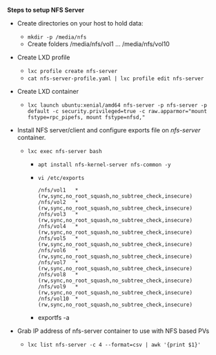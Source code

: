 **Steps to setup NFS Server**

* Create directories on your host to hold data:
  * `mkdir -p /media/nfs`
  * Create folders /media/nfs/vol1 ... /media/nfs/vol10
  
* Create LXD profile
  * `lxc profile create nfs-server`
  * `cat nfs-server-profile.yaml | lxc profile edit nfs-server`

* Create LXD container
  * `lxc launch ubuntu:xenial/amd64 nfs-server -p nfs-server -p default -c security.privileged=true -c raw.apparmor="mount fstype=rpc_pipefs, mount fstype=nfsd,"`

* Install NFS server/client and configure exports file on _nfs-server_ container. 
  * `lxc exec nfs-server bash`
    * `apt install nfs-kernel-server nfs-common -y`
    * `vi /etc/exports`
 
          /nfs/vol1   *(rw,sync,no_root_squash,no_subtree_check,insecure)
          /nfs/vol2   *(rw,sync,no_root_squash,no_subtree_check,insecure)
          /nfs/vol3   *(rw,sync,no_root_squash,no_subtree_check,insecure)
          /nfs/vol4   *(rw,sync,no_root_squash,no_subtree_check,insecure)
          /nfs/vol5   *(rw,sync,no_root_squash,no_subtree_check,insecure)
          /nfs/vol6   *(rw,sync,no_root_squash,no_subtree_check,insecure)
          /nfs/vol7   *(rw,sync,no_root_squash,no_subtree_check,insecure)
          /nfs/vol8   *(rw,sync,no_root_squash,no_subtree_check,insecure)
          /nfs/vol9   *(rw,sync,no_root_squash,no_subtree_check,insecure)
          /nfs/vol10  *(rw,sync,no_root_squash,no_subtree_check,insecure)
          
     * exportfs -a


* Grab IP address of nfs-server container to use with NFS based PVs
  * `lxc list nfs-server -c 4 --format=csv | awk '{print $1}'`


